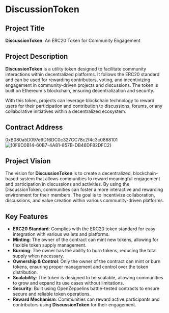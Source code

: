 # DiscussionToken

## Project Title
**DiscussionToken**: An ERC20 Token for Community Engagement

## Project Description
**DiscussionToken** is a utility token designed to facilitate community interactions within decentralized platforms. It follows the ERC20 standard and can be used for rewarding contributors, voting, and incentivizing engagement in community-driven projects and discussions. The token is built on Ethereum's blockchain, ensuring decentralization and security. 

With this token, projects can leverage blockchain technology to reward users for their participation and contribution to discussions, forums, or any collaborative initiatives within a decentralized ecosystem.

## Contract Address
0xB080a5D097e9D16DC0c327CC78c2f4c3c0868101
![{0F9D0B14-60B7-4A81-857B-DB46DF82DFC2}](https://github.com/user-attachments/assets/90c854f1-1753-4a0e-ba1f-448ff93feaa6)


## Project Vision
The vision for **DiscussionToken** is to create a decentralized, blockchain-based system that allows communities to reward meaningful engagement and participation in discussions and activities. By using the DiscussionToken, communities can foster a more interactive and rewarding environment for their members. The goal is to incentivize collaboration, discussions, and value creation within various community-driven platforms.

## Key Features

- **ERC20 Standard**: Complies with the ERC20 token standard for easy integration with various wallets and platforms.
- **Minting**: The owner of the contract can mint new tokens, allowing for flexible token supply management.
- **Burning**: The owner has the ability to burn tokens, reducing the total supply when necessary.
- **Ownership & Control**: Only the owner of the contract can mint or burn tokens, ensuring proper management and control over the token distribution.
- **Scalability**: The token is designed to be scalable, allowing communities to grow and expand its use cases without limitations.
- **Security**: Built using OpenZeppelins battle-tested contracts to ensure secure and reliable token operations.
- **Reward Mechanism**: Communities can reward active participants and contributors using **DiscussionToken** for their engagement.

